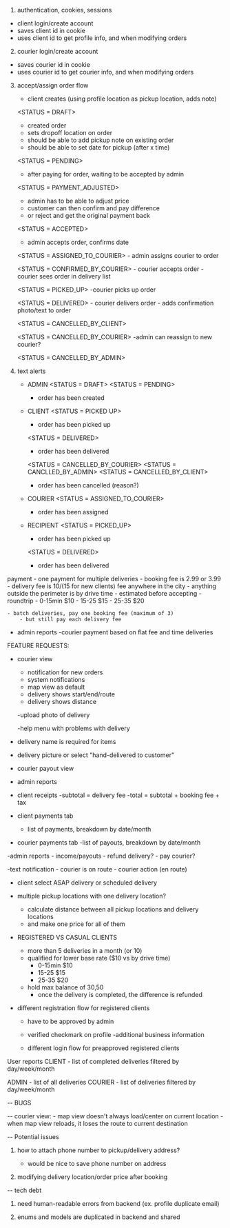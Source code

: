 1. authentication, cookies, sessions
 - client login/create account
 - saves client id in cookie
 - uses client id to get profile info, and when modifying orders

 2. courier login/create account
 - saves courier id in cookie
 - uses courier id to get courier info, and when modifying orders


3. accept/assign order flow
    
    - client creates (using profile location as pickup location, adds note)
    
    <STATUS = DRAFT>
    - created order
    - sets dropoff location on order
    - should be able to add pickup note on existing order
    - should be able to set date for pickup (after x time)

    <STATUS = PENDING>
    - after paying for order, waiting to be accepted by admin

    <STATUS = PAYMENT_ADJUSTED>
    - admin has to be able to adjust price
    - customer can then confirm and pay difference
    - or reject and get the original payment back

    <STATUS = ACCEPTED>
    - admin accepts order, confirms date

    <STATUS = ASSIGNED_TO_COURIER>
        - admin assigns courier to order

    <STATUS = CONFIRMED_BY_COURIER>
        - courier accepts order
        - courier sees order in delivery list

    <STATUS = PICKED_UP>
        -courier picks up order

    <STATUS = DELIVERED>
        - courier delivers order
        - adds confirmation photo/text to order

    <STATUS = CANCELLED_BY_CLIENT>

    <STATUS = CANCELLED_BY_COURIER>
        -admin can reassign to new courier?

    <STATUS = CANCELLED_BY_ADMIN>


2. text alerts
    - ADMIN
        <STATUS = DRAFT>
        <STATUS = PENDING>
        - order has been created
        
    - CLIENT
        <STATUS = PICKED UP>
        - order has been picked up

        <STATUS = DELIVERED>
        - order has been delivered

        <STATUS = CANCELLED_BY_COURIER>
        <STATUS = CANCLLED_BY_ADMIN>
        <STATUS = CANCELLED_BY_CLIENT>
        - order has been cancelled (reason?)

    - COURIER
        <STATUS = ASSIGNED_TO_COURIER>
        - order has been assigned

    - RECIPIENT
        <STATUS = PICKED_UP>
        - order has been picked up
        
        <STATUS = DELIVERED>
        - order has been delivered

payment
    - one payment for multiple deliveries
    - booking fee is 2.99 or 3.99
    - delivery fee is $10 / ($15 for new clients) fee anywhere in the city
    - anything outside the perimeter is by drive time
        - estimated before accepting
        - roundtrip
        - 0-15min $10
        - 15-25   $15
        - 25-35   $20

    - batch deliveries, pay one booking fee (maximum of 3)
        - but still pay each delivery fee

- admin reports
    -courier payment based on flat fee and time deliveries


FEATURE REQUESTS:

- courier view
    - notification for new orders
    - system notifications
    - map view as default
    - delivery shows start/end/route
    - delivery shows distance

    -upload photo of delivery

    -help menu with problems with delivery


- delivery name is required for items
- delivery picture or select "hand-delivered to customer"
- courier payout view
- admin reports

- client receipts
    -subtotal = delivery fee
    -total = subtotal + booking fee + tax

- client payments tab
    - list of payments, breakdown by date/month

- courier payments tab
    -list of payouts, breakdown by date/month

-admin reports
    - income/payouts
    - refund delivery?
    - pay courier?

-text notification
    - courier is on route
    - courier action (en route)

- client select ASAP delivery or scheduled delivery

- multiple pickup locations with one delivery location?
    - calculate distance between all pickup locations and delivery locations
    - and make one price for all of them

- REGISTERED VS CASUAL CLIENTS
    - more than 5 deliveries in a month (or 10)
    - qualified for lower base rate ($10 vs by drive time)
        - 0-15min $10
        - 15-25   $15
        - 25-35   $20
    - hold max balance of $30,$50   
      - once the delivery is completed, the difference is refunded

- different registration flow for registered clients
    - have to be approved by admin
    - verified checkmark on profile
        -additional business information
    
    - different login flow for preapproved registered clients





User reports
CLIENT
    - list of completed deliveries filtered by day/week/month


ADMIN
    - list of all deliveries
COURIER
    - list of deliveries filtered by day/week/month
    

-- BUGS

-- courier view:
    - map view doesn't always load/center on current location
    - when map view reloads, it loses the route to current destination


-- Potential issues


1. how to attach phone number to pickup/delivery address?
    - would be nice to save phone number on address

2. modifying delivery location/order price after booking

-- tech debt

1. need human-readable errors from backend (ex. profile duplicate email)

2. enums and models are duplicated in backend and shared

